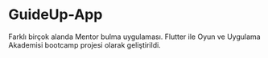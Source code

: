 # GuideUp-App
Farklı birçok alanda Mentor bulma uygulaması. Flutter ile Oyun ve Uygulama Akademisi bootcamp projesi olarak geliştirildi.
